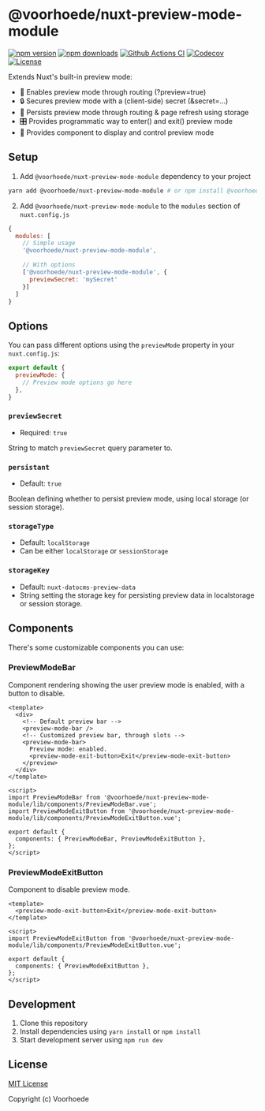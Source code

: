 # @voorhoede/nuxt-preview-mode-module

[![npm version][npm-version-src]][npm-version-href]
[![npm downloads][npm-downloads-src]][npm-downloads-href]
[![Github Actions CI][github-actions-ci-src]][github-actions-ci-href]
[![Codecov][codecov-src]][codecov-href]
[![License][license-src]][license-href]

Extends Nuxt's built-in preview mode:

* 🚪 Enables preview mode through routing (?preview=true)
* 🔒 Secures preview mode with a (client-side) secret (&secret=...)
* 🧠 Persists preview mode through routing & page refresh using storage
* 🎛️ Provides programmatic way to enter() and exit() preview mode
* 🍫 Provides <PreviewModeBar> component to display and control preview mode

## Setup

1. Add `@voorhoede/nuxt-preview-mode-module` dependency to your project

```bash
yarn add @voorhoede/nuxt-preview-mode-module # or npm install @voorhoede/nuxt-preview-mode-module
```

2. Add `@voorhoede/nuxt-preview-mode-module` to the `modules` section of `nuxt.config.js`

```js
{
  modules: [
    // Simple usage
    '@voorhoede/nuxt-preview-mode-module',

    // With options
    ['@voorhoede/nuxt-preview-mode-module', {
      previewSecret: 'mySecret'
    }]
  ]
}
```

## Options

You can pass different options using the `previewMode` property in your `nuxt.config.js`:

```js
export default {
  previewMode: {
    // Preview mode options go here
  },
}
```

### `previewSecret`

* Required: `true`

String to match `previewSecret` query parameter to.

### `persistant`

* Default: `true`

Boolean defining whether to persist preview mode, using local storage (or session storage).

### `storageType`

* Default: `localStorage`
* Can be either `localStorage` or `sessionStorage`

### `storageKey`

* Default: `nuxt-datocms-preview-data`
* String setting the storage key for persisting preview data in localstorage or session storage.

## Components

There's some customizable components you can use:

### PreviewModeBar

Component rendering showing the user preview mode is enabled, with a button to disable.

```vue
<template>
  <div>
    <!-- Default preview bar -->
    <preview-mode-bar />
    <!-- Customized preview bar, through slots -->
    <preview-mode-bar>
      Preview mode: enabled.
      <preview-mode-exit-button>Exit</preview-mode-exit-button>
    </preview>
  </div>
</template>

<script>
import PreviewModeBar from '@voorhoede/nuxt-preview-mode-module/lib/components/PreviewModeBar.vue';
import PreviewModeExitButton from '@voorhoede/nuxt-preview-mode-module/lib/components/PreviewModeExitButton.vue';

export default {
  components: { PreviewModeBar, PreviewModeExitButton },
};
</script>
```

### PreviewModeExitButton

Component to disable preview mode.

```vue
<template>
  <preview-mode-exit-button>Exit</preview-mode-exit-button>
</template>

<script>
import PreviewModeExitButton from '@voorhoede/nuxt-preview-mode-module/lib/components/PreviewModeExitButton.vue';

export default {
  components: { PreviewModeExitButton },
};
</script>
```

## Development

1. Clone this repository
2. Install dependencies using `yarn install` or `npm install`
3. Start development server using `npm run dev`

## License

[MIT License](./LICENSE)

Copyright (c) Voorhoede

<!-- Badges -->
[npm-version-src]: https://img.shields.io/npm/v/@voorhoede/nuxt-preview-mode-module/latest.svg
[npm-version-href]: https://npmjs.com/package/@voorhoede/nuxt-preview-mode-module

[npm-downloads-src]: https://img.shields.io/npm/dt/@voorhoede/nuxt-preview-mode-module.svg
[npm-downloads-href]: https://npmjs.com/package/@voorhoede/nuxt-preview-mode-module

[github-actions-ci-src]: https://github.com/voorhoede/nuxt-preview-mode-module/workflows/ci/badge.svg
[github-actions-ci-href]: https://github.com/voorhoede/nuxt-preview-mode-module/actions?query=workflow%3Aci

[codecov-src]: https://img.shields.io/codecov/c/github/git@github.com:voorhoede/nuxt-preview-mode-module.git.svg
[codecov-href]: https://codecov.io/gh/git@github.com:voorhoede/nuxt-preview-mode-module.git

[license-src]: https://img.shields.io/npm/l/@voorhoede/nuxt-preview-mode-module.svg
[license-href]: https://npmjs.com/package/@voorhoede/nuxt-preview-mode-module
